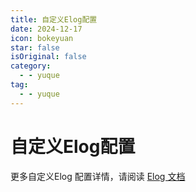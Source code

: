 ```yaml
---
title: 自定义Elog配置
date: 2024-12-17 
icon: bokeyuan
star: false
isOriginal: false
category:
  - - yuque
tag:
  - - yuque
---
```

# 自定义Elog配置
更多自定义Elog 配置详情，请阅读 [Elog 文档](https://elog.1874.cool/)

